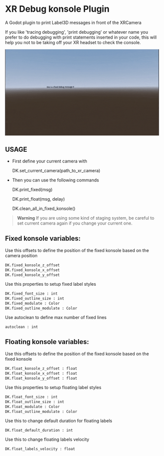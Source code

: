 # XR Debug konsole Plugin

A Godot plugin to print Label3D messages in front of the XRCamera

If you like 'tracing debugging', 'print debugging' or whatever name you prefer to do debugging with print statements inserted in your code, this will help you not to be taking off your XR headset to check the console.

![screenshots/xr_debug_konsole_plugin.gif](screenshots/xr_debug_konsole_plugin.gif)


## USAGE

* First define your current camera with

	DK.set_current_camera(path_to_xr_camera)
	
* Then you can use the following commands

	DK.print_fixed(msg)

	DK.print_float(msg, delay)

	DK.clean_all_in_fixed_konsole()

> **Warning**
If you are using some kind of staging system, be careful to set current camera again if you change your current one.


## Fixed konsole variables:

Use this offsets to define the position of the fixed konsole based on the camera position

	DK.fixed_konsole_z_offset
	DK.fixed_konsole_x_offset
	DK.fixed_konsole_y_offset

Use this properties to setup fixed label styles

	DK.fixed_font_size : int
	DK.fixed_outline_size : int
	DK.fixed_modulate : Color
	DK.fixed_outline_modulate : Color

Use autoclean to define max number of fixed lines

	autoclean : int

## Floating konsole variables:
	
Use this offsets to define the position of the fixed konsole based on the fixed konsole
	
	DK.float_konsole_z_offset : float
	DK.float_konsole_x_offset : float
	DK.float_konsole_y_offset : float

Use this properties to setup floating label styles

	DK.float_font_size : int
	DK.float_outline_size : int
	DK.float_modulate : Color
	DK.float_outline_modulate : Color

Use this to change default duration for floating labels 

	DK.float_default_duration : int

Use this to change floating labels velocity

	DK.float_labels_velocity : float
